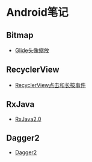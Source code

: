 # Android笔记

## Bitmap
- [Glide头像缩放](./Bitmap/CenterInsideTransformation.md)

## RecyclerView
- [RecyclerView点击和长按事件](./RecyclerView/RecyclerOnItemTouchListener.md)

## RxJava
- [RxJava2.0](./RxJava/RxJava2.0.md)

## Dagger2
- [Dagger2](./Dagger2/Dagger2.md)